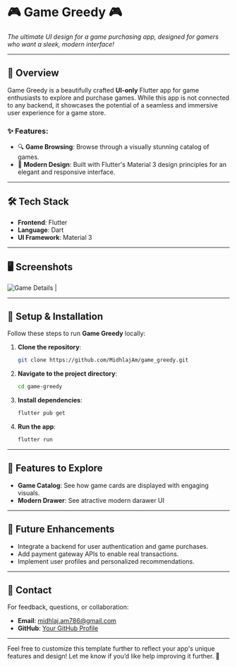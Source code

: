 # 🎮 **Game Greedy** 🎮  
_The ultimate UI design for a game purchasing app, designed for gamers who want a sleek, modern interface!_

---

## 🚀 **Overview**  
Game Greedy is a beautifully crafted **UI-only** Flutter app for game enthusiasts to explore and purchase games. While this app is not connected to any backend, it showcases the potential of a seamless and immersive user experience for a game store.  

### ✨ **Features**:  
- 🔍 **Game Browsing**: Browse through a visually stunning catalog of games.
- 🎨 **Modern Design**: Built with Flutter's Material 3 design principles for an elegant and responsive interface.  

---

## 🛠️ **Tech Stack**  
- **Frontend**: Flutter  
- **Language**: Dart  
- **UI Framework**: Material 3  

---

## 🖥️ **Screenshots**  
![Game Details](https://raw.githubusercontent.com/MidhlajAm/my-projrct-assets/refs/heads/main/Screenshot_20250123_195130.png?token=GHSAT0AAAAAAC5ZKEV27ICNPEOYGWR6YOMOZ4SL64Q) |  

---

## 🔧 **Setup & Installation**  

Follow these steps to run **Game Greedy** locally:  

1. **Clone the repository**:  
   ```bash  
   git clone https://github.com/MidhlajAm/game_greedy.git  
   ```  
2. **Navigate to the project directory**:  
   ```bash  
   cd game-greedy  
   ```  
3. **Install dependencies**:  
   ```bash  
   flutter pub get  
   ```  
4. **Run the app**:  
   ```bash  
   flutter run  
   ```  

---

## 🎨 **Features to Explore**  

- **Game Catalog**: See how game cards are displayed with engaging visuals.
- **Modern Drawer**: See atractive modern darawer UI
---

## 🚧 **Future Enhancements**  
- Integrate a backend for user authentication and game purchases.  
- Add payment gateway APIs to enable real transactions.  
- Implement user profiles and personalized recommendations.  

---

## 📧 **Contact**  
For feedback, questions, or collaboration:  
- **Email**: [midhlaj.am786@gmail.com](mailto:midhlaj.am786@gmail.com)  
- **GitHub**: [Your GitHub Profile](https://github.com/MidhlajAm)  

---

Feel free to customize this template further to reflect your app's unique features and design! Let me know if you’d like help improving it further. 🚀
